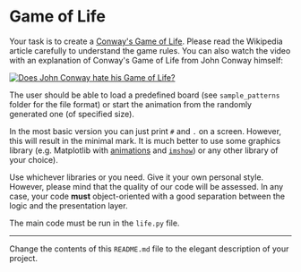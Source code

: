 # Game of Life

Your task is to create a [Conway's Game of Life](https://en.wikipedia.org/wiki/Conway%27s_Game_of_Life). Please read the Wikipedia article carefully to understand the game rules. You can also watch the video with an explanation of Conway's Game of Life from John Conway himself:

[![Does John Conway hate his Game of Life?](https://img.youtube.com/vi/E8kUJL04ELA/0.jpg)](https://www.youtube.com/watch?v=E8kUJL04ELA)

The user should be able to load a predefined board (see `sample_patterns` folder for the file format) or start the animation from the randomly generated one (of specified size).

In the most basic version you can just print `#` and `.` on a screen. However, this will result in the minimal mark. It is much better to use some graphics library (e.g. Matplotlib with [animations](https://jakevdp.github.io/blog/2012/08/18/matplotlib-animation-tutorial/) and [`imshow`](https://matplotlib.org/api/_as_gen/matplotlib.pyplot.imshow.html)) or any other library of your choice).

Use whichever libraries or you need. Give it your own personal style. However, please mind that the quality of our code will be assessed. In any case, your code **must** object-oriented with a good separation between the logic and the presentation layer.

The main code must be run in the `life.py` file.

<hr/>

Change the contents of this `README.md` file to the elegant description of your project.
